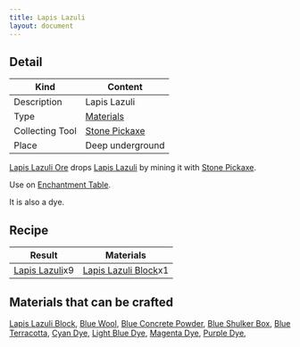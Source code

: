 ```yaml
---
title: Lapis Lazuli
layout: document
---
```

## Detail

|Kind|Content|
|---|---|
|Description|Lapis Lazuli|
|Type|[Materials](Materials)|
|Collecting Tool|[Stone Pickaxe](Stone_Pickaxe)|
|Place|Deep underground|

[Lapis Lazuli Ore](Lapis_Lazuli_Ore) drops [Lapis Lazuli](Lapis_Lazuli) by mining it with [Stone Pickaxe](Stone_Pickaxe).

Use on [Enchantment Table](Enchantment_Table).

It is also a dye.

## Recipe

|Result|Materials|
|---|---|
|[Lapis Lazuli](Lapis_Lazuli)x9|[Lapis Lazuli Block](Lapis_Lazuli_Block)x1|

## Materials that can be crafted

[Lapis Lazuli Block](Lapis_Lazuli_Block),
[Blue Wool](Blue_Wool),
[Blue Concrete Powder](Blue_Concrete_Powder),
[Blue Shulker Box](Blue_Shulker_Box),
[Blue Terracotta](Blue_Terracotta),
[Cyan Dye](Cyan_Dye),
[Light Blue Dye](Light_Blue_Dye),
[Magenta Dye](Magenta_Dye),
[Purple Dye](Purple_Dye),
